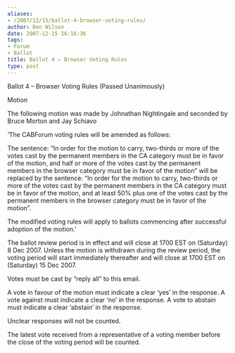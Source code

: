 ```yaml
---
aliases:
- /2007/12/15/ballot-4-browser-voting-rules/
author: Ben Wilson
date: 2007-12-15 16:16:36
tags:
- Forum
- Ballot
title: Ballot 4 – Browser Voting Rules
type: post
---
```


Ballot 4 – Browser Voting Rules (Passed Unanimously)

Motion

The following motion was made by Johnathan Nightingale and seconded by Bruce Morton and Jay Schiavo

‘The CABForum voting rules will be amended as follows:

The sentence: “In order for the motion to carry, two-thirds or more of the votes cast by the permanent members in the CA category must be in favor of the motion, and half or more of the votes cast by the permanent members in the browser category must be in favor of the motion” will be replaced by the sentence: “In order for the motion to carry, two-thirds or more of the votes cast by the permanent members in the CA category must be in favor of the motion, and at least 50% plus one of the votes cast by the permanent members in the browser category must be in favor of the motion”.

The modified voting rules will apply to ballots commencing after successful adoption of the motion.’

The ballot review period is in effect and will close at 1700 EST on (Saturday) 8 Dec 2007. Unless the motion is withdrawn during the review period, the voting period will start immediately thereafter and will close at 1700 EST on (Saturday) 15 Dec 2007.

Votes must be cast by “reply all” to this email.

A vote in favour of the motion must indicate a clear ‘yes’ in the response. A vote against must indicate a clear ‘no’ in the response. A vote to abstain must indicate a clear ‘abstain’ in the response.

Unclear responses will not be counted.

The latest vote received from a representative of a voting member before the close of the voting period will be counted.